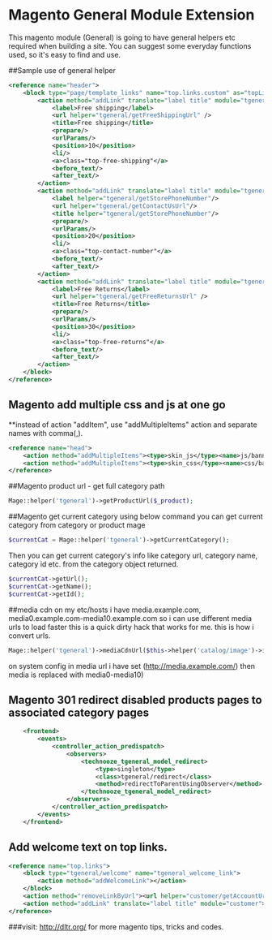 Magento General Module Extension
================================

This magento module (General) is going to have general helpers etc required when building a site. You can suggest some everyday functions used, so it's easy to find and use.

##Sample use of general helper
```xml
<reference name="header">
	<block type="page/template_links" name="top.links.custom" as="topLinksCustom">
		<action method="addLink" translate="label title" module="tgeneral">
			<label>Free shipping</label>
			<url helper="tgeneral/getFreeShippingUrl" />
			<title>Free shipping</title>
			<prepare/>
			<urlParams/>
			<position>10</position>
			<li/>
			<a>class="top-free-shipping"</a>
			<before_text/>
			<after_text/>
		</action>
		<action method="addLink" translate="label title" module="tgeneral">
			<label helper="tgeneral/getStorePhoneNumber"/>
			<url helper="tgeneral/getContactUsUrl"/>
			<title helper="tgeneral/getStorePhoneNumber"/>
			<prepare/>
			<urlParams/>
			<position>20</position>
			<li/>
			<a>class="top-contact-number"</a>
			<before_text/>
			<after_text/>
		</action>
		<action method="addLink" translate="label title" module="tgeneral">
			<label>Free Returns</label>
			<url helper="tgeneral/getFreeReturnsUrl" />
			<title>Free Returns</title>
			<prepare/>
			<urlParams/>
			<position>30</position>
			<li/>
			<a>class="top-free-returns"</a>
			<before_text/>
			<after_text/>
		</action>
	</block>
</reference>
```

## Magento add multiple css and js at one go
**instead of action "addItem", use "addMultipleItems" action and separate names with comma(,).
```xml
<reference name="head">
	<action method="addMultipleItems"><type>skin_js</type><name>js/banner-1.js,js/banner-2.js</name><params/><if/></action>
	<action method="addMultipleItems"><type>skin_css</type><name>css/banner-1.css,css/banner-2.css</name><params/><if/></action>
</reference>
```

##Magento product url  - get full category path
```php
Mage::helper('tgeneral')->getProductUrl($_product);
```

##Magento get current category
using below command you can get current category from category or product mage
```php
$currentCat = Mage::helper('tgeneral')->getCurrentCategory();
```
Then you can get current category's info like category url, category name, category id etc. from the category object returned.
```php
$currentCat->getUrl();
$currentCat->getName();
$currentCat->getId();
```

##media cdn
on my etc/hosts i have media.example.com, media0.example.com-media10.example.com so i can use different media urls to load faster
this is a quick dirty hack that works for me. this is how i convert urls.
```php
Mage::helper('tgeneral')->mediaCdnUrl($this->helper('catalog/image')->init($_product, 'small_image')->setQuality(100)->resize(300));
```
on system config in media url i have set (http://media.example.com/) then media is replaced with media0-media10)

## Magento 301 redirect disabled products pages to associated category pages
```xml
    <frontend>
        <events>
            <controller_action_predispatch>
                <observers>
                    <technooze_tgeneral_model_redirect>
                        <type>singleton</type>
                        <class>tgeneral/redirect</class>
                        <method>redirectToParentUsingObserver</method>
                    </technooze_tgeneral_model_redirect>
                </observers>
            </controller_action_predispatch>
        </events>
    </frontend>
```

## Add welcome text on top links.
```xml
<reference name="top.links">
    <block type="tgeneral/welcome" name="tgeneral_welcome_link">
        <action method="addWelcomeLink"></action>
    </block>
    <action method="removeLinkByUrl"><url helper="customer/getAccountUrl"/></action>
    <action method="addLink" translate="label title" module="customer"><label>My Account</label><url helper="customer/getAccountUrl"/><title>My Account</title><prepare/><urlParams/><position>20</position></action>
</reference>
```

###visit: http://dltr.org/ for more magento tips, tricks and codes.
